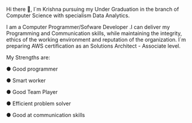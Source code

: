Hi there 👋, I`m Krishna pursuing my Under Graduation in the branch of Computer Science with specialism Data Analytics.

I am a Computer Programmer/Sofware Developer .I can deliver my Programming and Communication skills, while maintaining the integrity, ethics of the working environment and reputation of the organization.
I`m preparing AWS certification as an Solutions Architect - Associate level. 

My Strengths are:

● Good programmer 

● Smart worker 

● Good Team Player 

● Efficient problem solver 

● Good at communication skills 

